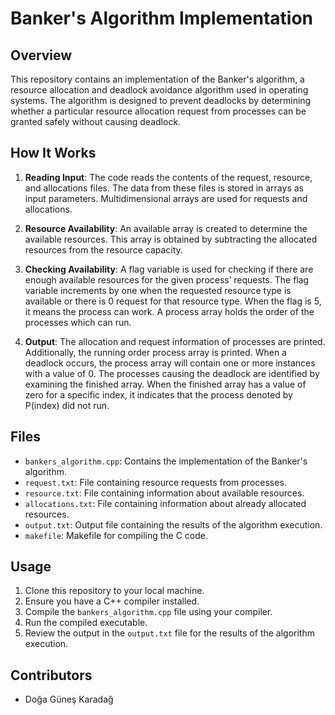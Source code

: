 # Banker's Algorithm Implementation

## Overview

This repository contains an implementation of the Banker's algorithm, a resource allocation and deadlock avoidance algorithm used in operating systems. The algorithm is designed to prevent deadlocks by determining whether a particular resource allocation request from processes can be granted safely without causing deadlock.

## How It Works

1. **Reading Input**: The code reads the contents of the request, resource, and allocations files. The data from these files is stored in arrays as input parameters. Multidimensional arrays are used for requests and allocations.

2. **Resource Availability**: An available array is created to determine the available resources. This array is obtained by subtracting the allocated resources from the resource capacity.

3. **Checking Availability**: A flag variable is used for checking if there are enough available resources for the given process’ requests. The flag variable increments by one when the requested resource type is available or there is 0 request for that resource type. When the flag is 5, it means the process can work. A process array holds the order of the processes which can run.

4. **Output**: The allocation and request information of processes are printed. Additionally, the running order process array is printed. When a deadlock occurs, the process array will contain one or more instances with a value of 0. The processes causing the deadlock are identified by examining the finished array. When the finished array has a value of zero for a specific index, it indicates that the process denoted by P(index) did not run.

## Files

- `bankers_algorithm.cpp`: Contains the implementation of the Banker's algorithm.
- `request.txt`: File containing resource requests from processes.
- `resource.txt`: File containing information about available resources.
- `allocations.txt`: File containing information about already allocated resources.
- `output.txt`: Output file containing the results of the algorithm execution.
- `makefile`: Makefile for compiling the C code.

## Usage

1. Clone this repository to your local machine.
2. Ensure you have a C++ compiler installed.
3. Compile the `bankers_algorithm.cpp` file using your compiler.
4. Run the compiled executable.
5. Review the output in the `output.txt` file for the results of the algorithm execution.

## Contributors

- Doğa Güneş Karadağ

